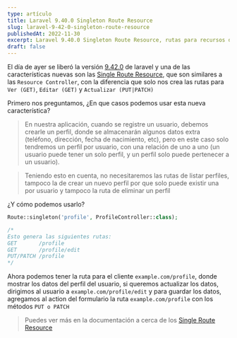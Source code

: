 ```yaml
---
type: artículo
title: Laravel 9.40.0 Singleton Route Resource
slug: laravel-9-42-0-singleton-route-resource
publishedAt: 2022-11-30
excerpt: Laravel 9.40.0 Singleton Route Resource, rutas para recursos de una sola instancia...
draft: false
---
```


El día de ayer se liberó la versión <a href="https://github.com/laravel/framework/releases/tag/v9.42.0" target="_blank">9.42.0</a> de laravel y una de las características nuevas son las <a href="https://laravel.com/docs/9.x/controllers#singleton-resource-controllers" target="_blank">Single Route Resource</a>, que son similares a las `Resource Controller`, con la diferencia que solo nos crea las rutas para `Ver (GET)`, `Editar (GET)` y `Actualizar (PUT|PATCH)`

Primero nos preguntamos, ¿En que casos podemos usar esta nueva característica?

> En nuestra aplicación, cuando se registre un usuario, debemos crearle un perfil, donde se almacenarán algunos datos extra (teléfono, dirección, fecha de nacimiento, etc), pero en este caso solo tendremos un perfil por usuario, con una relación de uno a uno (un usuario puede tener un solo perfil, y un perfil solo puede pertenecer a un usuario).

> Teniendo esto en cuenta, no necesitaremos las rutas de listar perfiles, tampoco la de crear un nuevo perfil por que solo puede existir una por usuario y tampoco la ruta de eliminar un perfil

¿Y cómo podemos usarlo?

```php
Route::singleton('profile', ProfileController::class);

/*
Esto genera las siguientes rutas:
GET       /profile
GET       /profile/edit
PUT/PATCH /profile
*/
```

Ahora podemos tener la ruta para el cliente `example.com/profile`, donde mostrar los datos del perfil del usuario, si queremos actualizar los datos, dirigimos al usuario a `example.com/profile/edit` y para guardar los datos, agregamos al action del formulario la ruta `example.com/profile` con los métodos `PUT o PATCH`

> Puedes ver más en la documentación a cerca de los <a href="https://laravel.com/docs/9.x/controllers#singleton-resource-controllers" target="_blank">Single Route Resource</a>
